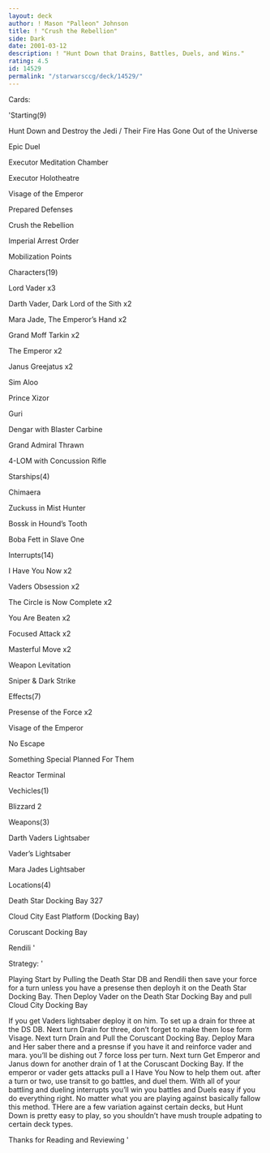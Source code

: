 ```yaml
---
layout: deck
author: ! Mason "Palleon" Johnson
title: ! "Crush the Rebellion"
side: Dark
date: 2001-03-12
description: ! "Hunt Down that Drains, Battles, Duels, and Wins."
rating: 4.5
id: 14529
permalink: "/starwarsccg/deck/14529/"
---
```

Cards: 

'Starting(9)

Hunt Down and Destroy the Jedi / Their Fire Has Gone Out of the Universe

Epic Duel

Executor Meditation Chamber

Executor Holotheatre

Visage of the Emperor

Prepared Defenses

Crush the Rebellion

Imperial Arrest Order

Mobilization Points


Characters(19)

Lord Vader x3

Darth Vader, Dark Lord of the Sith x2

Mara Jade, The Emperor’s Hand x2

Grand Moff Tarkin x2

The Emperor x2

Janus Greejatus x2

Sim Aloo

Prince Xizor

Guri

Dengar with Blaster Carbine 

Grand Admiral Thrawn

4-LOM with Concussion Rifle


Starships(4)

Chimaera

Zuckuss in Mist Hunter

Bossk in Hound’s Tooth

Boba Fett in Slave One


Interrupts(14)

I Have You Now x2

Vaders Obsession x2

The Circle is Now Complete x2

You Are Beaten x2

Focused Attack x2

Masterful Move x2

Weapon Levitation

Sniper & Dark Strike


Effects(7)

Presense of the Force x2

Visage of the Emperor 

No Escape

Something Special Planned For Them

Reactor Terminal


Vechicles(1)

Blizzard 2


Weapons(3)

Darth Vaders Lightsaber

Vader’s Lightsaber

Mara Jades Lightsaber


Locations(4)

Death Star Docking Bay 327

Cloud City East Platform (Docking Bay)

Coruscant Docking Bay

Rendili '

Strategy: '

Playing Start by Pulling the Death Star DB and Rendili then save your force for a turn unless you have a presense then deployh it on the Death Star Docking Bay. Then Deploy Vader on the Death Star Docking Bay and pull Cloud City Docking Bay

If you get Vaders lightsaber deploy it on him. To set up a drain for three at the DS DB. Next turn Drain for three, don’t forget to make them lose form Visage. Next turn Drain and Pull the Coruscant Docking Bay. Deploy Mara and Her saber there and a presnse if you have it and reinforce vader and mara. you’ll be dishing out 7 force loss per turn. Next turn Get Emperor and Janus down for another drain of 1 at the Coruscant Docking Bay. If the emperor or vader gets attacks pull a I Have You Now to help them out. after a turn or two, use transit to go battles, and duel them. With all of your battling and dueling interrupts you’ll win you battles and Duels easy if you do everything right. No matter what you are playing against basically fallow this method. THere are a few variation against certain decks, but Hunt Down is pretty easy to play, so you shouldn’t have mush trouple adpating to certain deck types. 


Thanks for Reading and Reviewing '
